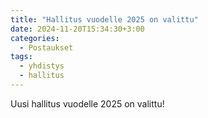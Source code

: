 ```yaml
---
title: "Hallitus vuodelle 2025 on valittu"
date: 2024-11-20T15:34:30+3:00
categories:
  - Postaukset
tags:
  - yhdistys
  - hallitus
---
```


Uusi hallitus vuodelle 2025 on valittu!